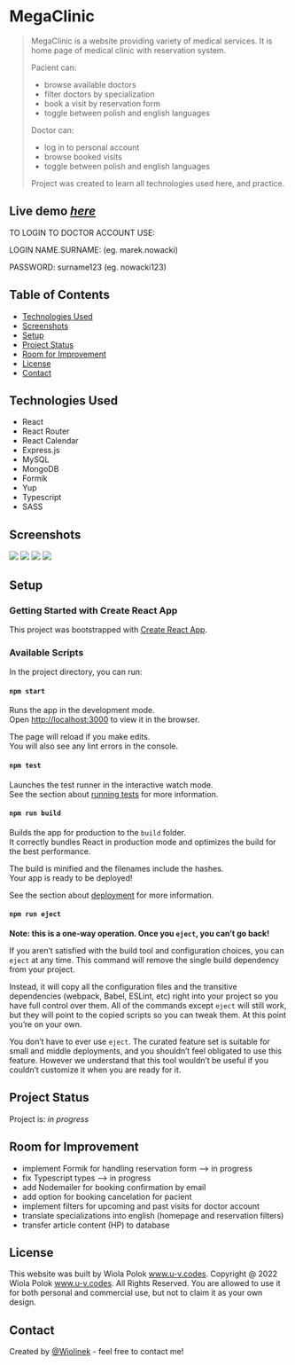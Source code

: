 # MegaClinic

> MegaClinic is a website providing variety of medical services. It is home page of medical clinic with reservation system.
>
> Pacient can:
>
> - browse available doctors
> - filter doctors by specialization
> - book a visit by reservation form
> - toggle between polish and english languages
>
> Doctor can:
>
> - log in to personal account
> - browse booked visits
> - toggle between polish and english languages
>
> Project was created to learn all technologies used here, and practice.

## Live demo [_here_](https://megaclinic.ultra-violet.codes)

TO LOGIN TO DOCTOR ACCOUNT USE:

LOGIN NAME.SURNAME: (eg. marek.nowacki)

PASSWORD: surname123 (eg. nowacki123)

## Table of Contents

- [Technologies Used](#technologies-used)
- [Screenshots](#screenshots)
- [Setup](#setup)
- [Project Status](#project-status)
- [Room for Improvement](#room-for-improvement)
- [License](#license)
- [Contact](#contact)

## Technologies Used

- React
- React Router
- React Calendar
- Express.js
- MySQL
- MongoDB
- Formik
- Yup
- Typescript
- SASS

## Screenshots

![](public/images/screens/hp.png)
![](public/images/screens/doctors.png)
![](public/images/screens/reservation.png)
![](public/images/screens/account.png)

## Setup

### Getting Started with Create React App

This project was bootstrapped with [Create React App](https://github.com/facebook/create-react-app).

### Available Scripts

In the project directory, you can run:

#### `npm start`

Runs the app in the development mode.\
Open [http://localhost:3000](http://localhost:3000) to view it in the browser.

The page will reload if you make edits.\
You will also see any lint errors in the console.

#### `npm test`

Launches the test runner in the interactive watch mode.\
See the section about [running tests](https://facebook.github.io/create-react-app/docs/running-tests) for more information.

#### `npm run build`

Builds the app for production to the `build` folder.\
It correctly bundles React in production mode and optimizes the build for the best performance.

The build is minified and the filenames include the hashes.\
Your app is ready to be deployed!

See the section about [deployment](https://facebook.github.io/create-react-app/docs/deployment) for more information.

#### `npm run eject`

**Note: this is a one-way operation. Once you `eject`, you can’t go back!**

If you aren’t satisfied with the build tool and configuration choices, you can `eject` at any time. This command will remove the single build dependency from your project.

Instead, it will copy all the configuration files and the transitive dependencies (webpack, Babel, ESLint, etc) right into your project so you have full control over them. All of the commands except `eject` will still work, but they will point to the copied scripts so you can tweak them. At this point you’re on your own.

You don’t have to ever use `eject`. The curated feature set is suitable for small and middle deployments, and you shouldn’t feel obligated to use this feature. However we understand that this tool wouldn’t be useful if you couldn’t customize it when you are ready for it.

## Project Status

Project is: _in progress_

## Room for Improvement

- implement Formik for handling reservation form --> in progress
- fix Typescript types --> in progress
- add Nodemailer for booking confirmation by email
- add option for booking cancelation for pacient
- implement filters for upcoming and past visits for doctor account
- translate specializations into english (homepage and reservation filters)
- transfer article content (HP) to database

## License

This website was built by Wiola Polok www.u-v.codes.
Copyright @ 2022 Wiola Polok www.u-v.codes. All Rights Reserved.
You are allowed to use it for both personal and commercial use, but not to claim it as your own design.

## Contact

Created by [@Wiolinek](https://github.com/Wiolinek) - feel free to contact me!

